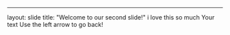 
---
layout: slide
title: "Welcome to our second slide!"
i love this so much
Your text
Use the left arrow to go back!
